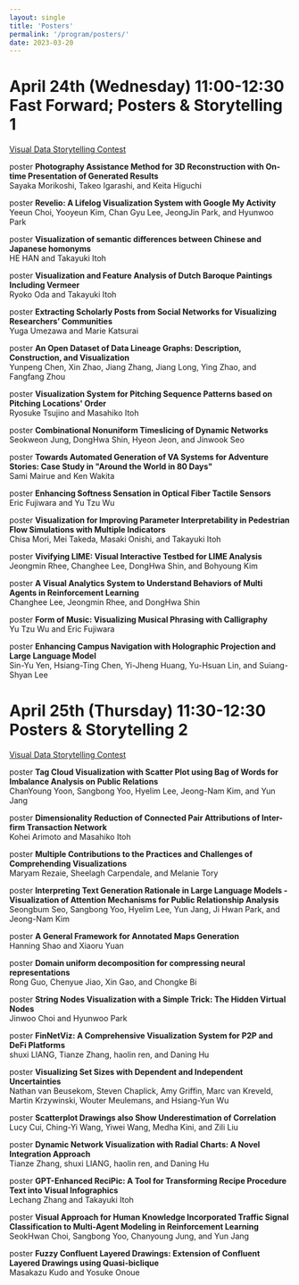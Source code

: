 ```yaml
---
layout: single
title: 'Posters'
permalink: '/program/posters/'
date: 2023-03-20
---
```


# April 24th (Wednesday) 11:00-12:30 Fast Forward; Posters & Storytelling 1

[Visual Data Storytelling Contest](https://visstory.github.io/#shortlist)

<span class="track track_poster">poster</span> **Photography Assistance Method for 3D Reconstruction with On-time Presentation of Generated Results**\
Sayaka Morikoshi, Takeo Igarashi, and Keita Higuchi<!-- poster_id: poster_1015 -->

<span class="track track_poster">poster</span> **Revelio: A Lifelog Visualization System with Google My Activity**\
Yeeun Choi, Yooyeun Kim, Chan Gyu Lee, JeongJin Park, and Hyunwoo Park<!-- poster_id: poster_1021 -->

<span class="track track_poster">poster</span> **Visualization of semantic differences between Chinese and Japanese homonyms**\
HE HAN and Takayuki Itoh<!-- poster_id: poster_1022 -->

<span class="track track_poster">poster</span> **Visualization and Feature Analysis of Dutch Baroque Paintings Including Vermeer**\
Ryoko Oda and Takayuki Itoh<!-- poster_id: poster_1024 -->

<span class="track track_poster">poster</span> **Extracting Scholarly Posts from Social Networks for Visualizing Researchers’ Communities**\
Yuga Umezawa and Marie Katsurai<!-- poster_id: poster_1025 -->

<span class="track track_poster">poster</span> **An Open Dataset of Data Lineage Graphs: Description, Construction, and Visualization**\
Yunpeng Chen, Xin Zhao, Jiang Zhang, Jiang Long, Ying Zhao, and Fangfang Zhou<!-- poster_id: poster_1026 -->

<span class="track track_poster">poster</span> **Visualization System for Pitching Sequence Patterns based on Pitching Locations' Order**\
Ryosuke Tsujino and  Masahiko Itoh<!-- poster_id: poster_1028 -->

<span class="track track_poster">poster</span> **Combinational Nonuniform Timeslicing of Dynamic Networks**\
Seokweon Jung, DongHwa Shin, Hyeon Jeon, and Jinwook Seo<!-- poster_id: poster_1029 -->

<span class="track track_poster">poster</span> **Towards Automated Generation of VA Systems for Adventure Stories: Case Study in "Around the World in 80 Days"**\
Sami Mairue and Ken Wakita<!-- poster_id: poster_1030 -->

<span class="track track_poster">poster</span> **Enhancing Softness Sensation in Optical Fiber Tactile Sensors**\
Eric Fujiwara and Yu Tzu Wu<!-- poster_id: poster_1031 -->

<span class="track track_poster">poster</span> **Visualization for Improving Parameter Interpretability in Pedestrian Flow Simulations with Multiple Indicators**\
Chisa Mori, Mei Takeda, Masaki Onishi, and Takayuki Itoh<!-- poster_id: poster_1032 -->

<span class="track track_poster">poster</span> **Vivifying LIME: Visual Interactive Testbed for LIME Analysis**\
Jeongmin Rhee, Changhee Lee, DongHwa Shin, and Bohyoung Kim<!-- poster_id: poster_1034 -->

<span class="track track_poster">poster</span> **A Visual Analytics System to Understand Behaviors of Multi Agents in Reinforcement Learning**\
Changhee Lee, Jeongmin Rhee, and DongHwa Shin<!-- poster_id: poster_1035 -->

<span class="track track_poster">poster</span> **Form of Music: Visualizing Musical Phrasing with Calligraphy**\
Yu Tzu Wu and Eric Fujiwara<!-- poster_id: poster_1037 -->

<span class="track track_poster">poster</span> **Enhancing Campus Navigation with Holographic Projection and Large Language Model**\
Sin-Yu Yen, Hsiang-Ting Chen, Yi-Jheng Huang, Yu-Hsuan Lin, and Suiang-Shyan Lee<!-- poster_id: poster_1016 -->



# April 25th (Thursday) 11:30-12:30 Posters & Storytelling 2

[Visual Data Storytelling Contest](https://visstory.github.io/#shortlist)

<span class="track track_poster">poster</span> **Tag Cloud Visualization with Scatter Plot using Bag of Words for Imbalance Analysis on Public Relations**\
ChanYoung Yoon, Sangbong Yoo, Hyelim Lee, Jeong-Nam Kim, and Yun Jang<!-- poster_id: poster_1038 -->

<span class="track track_poster">poster</span> **Dimensionality Reduction of Connected Pair Attributions of Inter-firm Transaction Network**\
Kohei Arimoto and  Masahiko Itoh<!-- poster_id: poster_1039 -->

<span class="track track_poster">poster</span> **Multiple Contributions to the Practices and Challenges of Comprehending Visualizations**\
Maryam Rezaie, Sheelagh Carpendale, and Melanie Tory<!-- poster_id: poster_1040 -->

<span class="track track_poster">poster</span> **Interpreting Text Generation Rationale in Large Language Models - Visualization of Attention Mechanisms for Public Relationship Analysis**\
Seongbum Seo, Sangbong Yoo, Hyelim Lee, Yun Jang, Ji Hwan Park, and Jeong-Nam Kim<!-- poster_id: poster_1043 -->

<span class="track track_poster">poster</span> **A General Framework for Annotated Maps Generation**\
Hanning Shao and Xiaoru Yuan<!-- poster_id: poster_1044 -->

<span class="track track_poster">poster</span> **Domain uniform decomposition for compressing neural representations**\
Rong Guo, Chenyue Jiao, Xin Gao, and Chongke Bi<!-- poster_id: poster_1045 -->

<span class="track track_poster">poster</span> **String Nodes Visualization with a Simple Trick: The Hidden Virtual Nodes**\
Jinwoo Choi and Hyunwoo Park<!-- poster_id: poster_1046 -->

<span class="track track_poster">poster</span> **FinNetViz: A Comprehensive Visualization System for P2P and DeFi Platforms**\
shuxi LIANG, Tianze Zhang, haolin ren, and Daning Hu<!-- poster_id: poster_1048 -->

<span class="track track_poster">poster</span> **Visualizing Set Sizes with Dependent and Independent Uncertainties**\
Nathan van Beusekom, Steven Chaplick, Amy Griffin, Marc van Kreveld, Martin Krzywinski, Wouter Meulemans, and Hsiang-Yun Wu<!-- poster_id: poster_1050 -->

<span class="track track_poster">poster</span> **Scatterplot Drawings also Show Underestimation of Correlation**\
Lucy Cui, Ching-Yi Wang, Yiwei Wang, Medha Kini, and Zili Liu<!-- poster_id: poster_1052 -->

<span class="track track_poster">poster</span> **Dynamic Network Visualization with Radial Charts: A Novel Integration Approach**\
Tianze Zhang, shuxi LIANG, haolin ren, and Daning Hu<!-- poster_id: poster_1053 -->

<span class="track track_poster">poster</span> **GPT-Enhanced ReciPic: A Tool for Transforming Recipe Procedure Text into Visual Infographics**\
Lechang Zhang and  Takayuki Itoh<!-- poster_id: poster_1054 -->

<span class="track track_poster">poster</span> **Visual Approach for Human Knowledge Incorporated Traffic Signal Classification to Multi-Agent Modeling in Reinforcement Learning**\
SeokHwan Choi, Sangbong Yoo, Chanyoung Jung, and Yun Jang<!-- poster_id: poster_1055 -->

<span class="track track_poster">poster</span> **Fuzzy Confluent Layered Drawings: Extension of Confluent Layered Drawings using Quasi-biclique**\
Masakazu Kudo and Yosuke Onoue<!-- poster_id: poster_1056 -->

